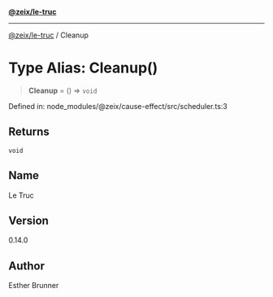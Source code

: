 [**@zeix/le-truc**](../README.md)

***

[@zeix/le-truc](../globals.md) / Cleanup

# Type Alias: Cleanup()

> **Cleanup** = () => `void`

Defined in: node\_modules/@zeix/cause-effect/src/scheduler.ts:3

## Returns

`void`

## Name

Le Truc

## Version

0.14.0

## Author

Esther Brunner
